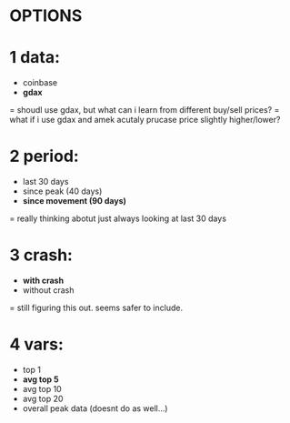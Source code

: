 
# OPTIONS

# 1 data:
  * coinbase
  * **gdax**

  = shoudl use gdax, but what can i learn from different buy/sell prices?
  = what if i use gdax and amek acutaly prucase price slightly higher/lower?

# 2 period:
  * last 30 days
  * since peak (40 days)
  * **since movement (90 days)**

  = really thinking abotut just always looking at last 30 days

# 3 crash:
  * **with crash**
  * without crash

  = still figuring this out. seems safer to include.

# 4 vars:
  * top 1
  * **avg top 5**
  * avg top 10
  * avg top 20
  * overall peak data (doesnt do as well...)